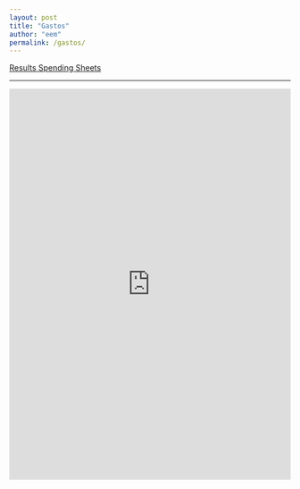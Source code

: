 ```yaml
---
layout: post
title: "Gastos"
author: "eem"
permalink: /gastos/
---
```


<a href="https://numbersmart.shinyapps.io/persfin"> Results </a>
<a href="https://docs.google.com/spreadsheets/d/1eRfq7DdLtEuOdEbDqt6rffgspju4oZsjzGggOgz7vZc/edit#gid=0">Spending Sheets </a>

<hr/>

<iframe id="test" src="https://numbersmart.shinyapps.io/persfin-widget" style="border: none; width: 100%; height: 700px" frameborder="0"></iframe>
